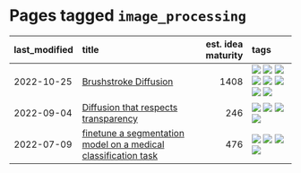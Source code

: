 # Pages tagged `image_processing`

|last_modified|title|est. idea maturity|tags
|:---|:---|---:|:---|
|2022-10-25|[Brushstroke Diffusion](../brushstroke-diffusion.md)|1408|[![](https://img.shields.io/badge/tag-artisticstyletransfer-9a9fc4)](../tags/artisticstyletransfer.md) [![](https://img.shields.io/badge/tag-creativity-82f6b0)](../tags/creativity.md) [![](https://img.shields.io/badge/tag-deepgenerativemodeling-7a169c)](../tags/deepgenerativemodeling.md) [![](https://img.shields.io/badge/tag-experimental-1eefac)](../tags/experimental.md) [![](https://img.shields.io/badge/tag-image_processing-426a5f)](../tags/image_processing.md) [![](https://img.shields.io/badge/tag-modeltraining-254eb)](../tags/modeltraining.md) [![](https://img.shields.io/badge/tag-painting-fde018)](../tags/painting.md) [![](https://img.shields.io/badge/tag-wip-48fb29)](../tags/wip.md)|
|2022-09-04|[Diffusion that respects transparency](../diffusion-that-respects-transparency.md)|246|[![](https://img.shields.io/badge/tag-completed-b25b5)](../tags/completed.md) [![](https://img.shields.io/badge/tag-diffusion-e54ba1)](../tags/diffusion.md) [![](https://img.shields.io/badge/tag-image_processing-426a5f)](../tags/image_processing.md) [![](https://img.shields.io/badge/tag-transparency-dd597e)](../tags/transparency.md)|
|2022-07-09|[finetune a segmentation model on a medical classification task](../finetune_a_segmentation_model_on_a_medical_classification_task.md)|476|[![](https://img.shields.io/badge/tag-experimental-1eefac)](../tags/experimental.md) [![](https://img.shields.io/badge/tag-image_processing-426a5f)](../tags/image_processing.md) [![](https://img.shields.io/badge/tag-medical_image_analysis-5fba1d)](../tags/medical_image_analysis.md) [![](https://img.shields.io/badge/tag-tooling-12f6d5)](../tags/tooling.md)|